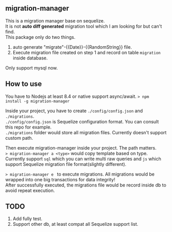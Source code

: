 ## migration-manager
This is a migration manager base on sequelize.  
It is not **auto diff generated** migration tool which I am looking for but can't find.  
This package only do two things.  
1. auto generate "migrate"-{{Date}}-{{RandomString}} file.
2. Execute migration file created on step 1 and record on table `migration` inside database.  

Only support mysql now.

## How to use
You have to Nodejs at least 8.4 or native support async/await.
 `> npm install -g migration-manager`   

Inside your project, you have to create `./config/config.json` and `./migrations`.  
`./config/config.json` is Sequelize configuration format. You can consult this repo for example.  
`./migrations` folder would store all migration files. Currently doesn't support custom path.  

Then execute migration-manager inside your project. The path matters.  
`> migration-manager a <type>` would copy template based on type. Currently support `sql` which you can write multi raw queries and `js` which support Sequelize migration file format(slightly different).  

`> migration-manager e `  to execute migrations. All migrations would be wrapped into one big transactions for data integrity!    
After successfully executed, the migrations file would be record inside db to avoid repeat execution. 

## TODO
1. Add fully test.
2. Support other db, at least compat all Sequelize support list.
